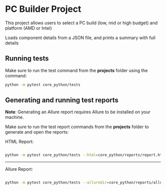 # PC Builder Project



This project allows users to select a PC build (low, mid or high budget) and platform (AMD or Intel)

Loads component details from a JSON file, and prints a summary with full details


## Running tests

Make sure to run the test command from the **projects** folder using the command:
```bash
python -m pytest core_python/tests
```

## Generating and running test reports 
**Note**: Generating an Allure report requires Allure to be installed on your machine.

Make sure to run the test report commands from the **projects** folder to generate and open the reports:

HTML Report:
```bash 

python -m pytest core_python/tests --html=core_python/reports/report.html --self-contained-html; start core_python\reports\report.html
```
---
Allure Report:
```bash 

python -m pytest core_python/tests --alluredir=core_python/reports/allure-results; allure serve core_python/reports/allure-results
```


